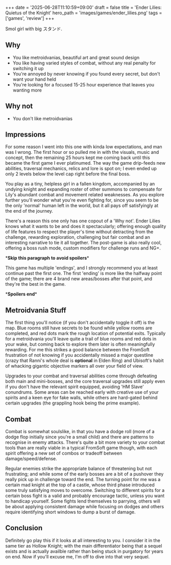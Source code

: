 +++
date = '2025-06-28T11:10:59+09:00'
draft = false
title = 'Ender Lilies: Quietus of the Knight'
hero_path = 'images/games/ender_lilies.png'
tags = ['games', 'review']
+++

Smol girl with big スタンド.

## Why

- You like metroidvanias, beautiful art and great sound design
- You like having varied styles of combat, without any real penalty for switching it up
- You're annoyed by never knowing if you found every secret, but don't want your hand held
- You're looking for a focused 15-25 hour experience that leaves you wanting more

## Why not

- You don't like metroidvanias

## Impressions

For some reason I went into this one with kinda low expectations, and man was I wrong. The first hour or so pulled me in with the visuals, music and concept, then the remaining 25 hours kept me coming back until this became the first game I ever platinumed. The way the game drip-feeds new abilities, traversal mechanics, relics and lore is spot on; I even ended up only 2 levels below the level cap right before the final boss.

You play as a tiny, helpless girl in a fallen kingdom, accompanied by an undying knight and expanding roster of other summons to compensate for Lily's abundant combat and movement related weaknesses. As you explore further you'll wonder what you're even fighting for, since you seem to be the only 'normal' human left in the world, but it all pays off satisfyingly at the end of the journey.

There's a reason this one only has one copout of a 'Why not'. Ender Lilies knows what it wants to be and does it spectacularly; offering enough quality of life features to respect the player's time without detracting from the challenge, rewarding exploration, challenging but fair combat and an interesting narrative to tie it all together. The post-game is also really cool, offering a boss rush mode, custom modifiers for challenge runs and NG+.

\***Skip this paragraph to avoid spoilers**\*

This game has multiple 'endings', and I strongly recommend you at least continue past the first one. The first 'ending' is more like the halfway point of the game; there are 4 brand new areas/bosses after that point, and they're the best in the game.

\***Spoilers end**\*


## Metroidvania Stuff

The first thing you'll notice (if you don't accidentally toggle it off) is the map. Blue rooms still have secrets to be found while yellow rooms are completed, and red dots mark the rough location of potential exits. Typically for a metroidvania you'll leave quite a trail of blue rooms and red dots in your wake, but coming back to explore them later is often meaningfully rewarding. For me this strikes a good balance between the FromSoft frustration of not knowing if you accidentally missed a major questline (crazy that Ranni's whole deal is __optional__ in Elden Ring) and Ubisoft's habit of whacking gigantic objective markers all over your field of view.

Upgrades to your combat and traversal abilities come through defeating both main and mini-bosses, and the core traversal upgrades still apply even if you don't have the relevant spirit equipped, avoiding 'HM Slave' conundrums. Some areas can be reached early with creative use of your spirits and a keen eye for fake walls, while others are hard-gated behind certain upgrades (the grappling hook being the prime example).

## Combat

Combat is somewhat soulslike, in that you have a dodge roll (more of a dodge flop initially since you're a small child) and there are patterns to recognise in enemy attacks. There's quite a bit more variety to your combat tools than are really viable in a typical FromSoft game though, with each spirit offering a new set of combos or tradeoff between damage/speed/defense.

Regular enemies strike the appropriate balance of threatening but not frustrating; and while some of the early bosses are a bit of a pushover they really pick up in challenge toward the end. The turning point for me was a certain mad knight at the top of a castle, whose third phase introduced some truly satisfying moves to overcome. Switching to different spirits for a certain boss fight is a valid and probably encourage tactic, unless you want to handicap yourself. Some fights lend themselves to parrying, others will be about applying consistent damage while focusing on dodges and others require identifying short windows to dump a burst of damage.

## Conclusion

Definitely go play this if it looks at all interesting to you. I consider it in the same tier as Hollow Knight; with the main differentiator being that a sequel exists and is actually availble rather than being stuck in purgatory for years on end. Now if you'll excuse me, I'm off to dive into that very sequel.
